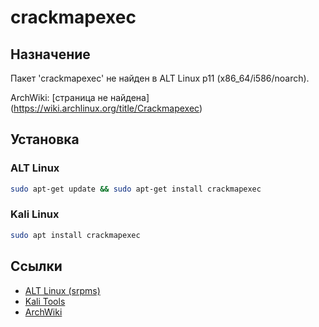 # crackmapexec

## Назначение

Пакет 'crackmapexec' не найден в ALT Linux p11 (x86_64/i586/noarch).

ArchWiki: [страница не найдена] (https://wiki.archlinux.org/title/Crackmapexec)

## Установка

### ALT Linux
```bash
sudo apt-get update && sudo apt-get install crackmapexec
```

### Kali Linux
```bash
sudo apt install crackmapexec
```

## Ссылки

- [ALT Linux (srpms)](https://packages.altlinux.org/ru/p11/srpms/crackmapexec/)
- [Kali Tools](https://www.kali.org/tools/crackmapexec/)
- [ArchWiki](https://wiki.archlinux.org/title/Crackmapexec)
